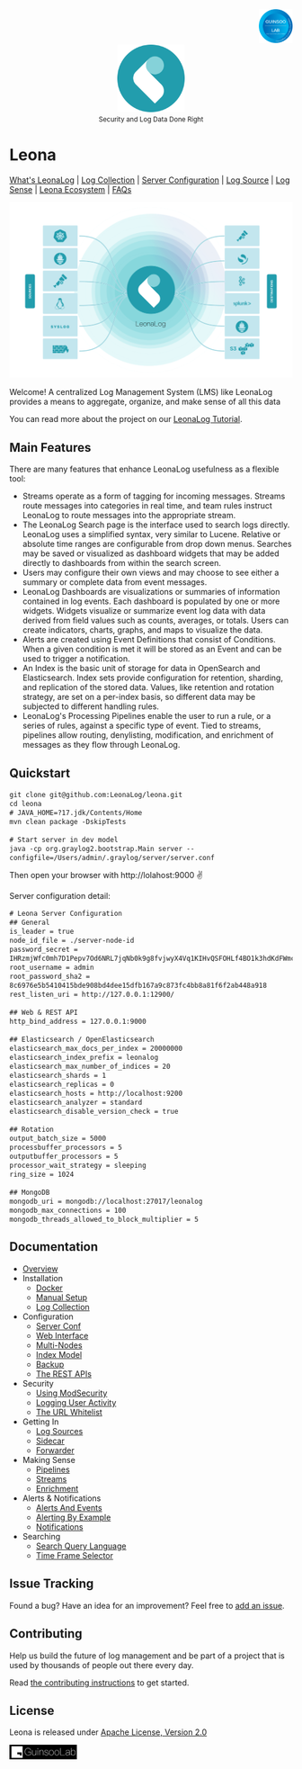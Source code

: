 <div align="right">
    <img src="https://raw.githubusercontent.com/LeonaLog/leona/main/misc/assets/guinsoolab-badge.png" width=60 alt="badge">
</div>
<div align="center">
    <img src="https://raw.githubusercontent.com/LeonaLog/leona/main/misc/assets/graylog.svg" width=120 alt="logo" />
    <br />
    <small>Security and Log Data Done Right</small>
</div>

# Leona

[What's LeonaLog](https://ciusji.gitbook.io/leona/) |
[Log Collection](https://ciusji.gitbook.io/leona/installation/log-collection) |
[Server Configuration](https://ciusji.gitbook.io/leona/configuration/server-conf) | 
[Log Source](https://ciusji.gitbook.io/leona/getting-in/log-sources) | 
[Log Sense](https://ciusji.gitbook.io/leona/making-sense/pipelines) |
[Leona Ecosystem](https://ciusji.gitbook.io/leona/appendix/ecosystem) |
[FAQs](https://ciusji.gitbook.io/leona/appendix/faqs)

![leona-hero](./misc/assets/leona-hero.png)

Welcome! A centralized Log Management System (LMS) like LeonaLog provides a means to aggregate, organize, and make sense of all this data

You can read more about the project on our [LeonaLog Tutorial](https://ciusji.gitbook.io/leona).

## Main Features

There are many features that enhance LeonaLog usefulness as a flexible tool:

- Streams operate as a form of tagging for incoming messages. Streams route messages into categories in real time, and team rules instruct LeonaLog to route messages into the appropriate stream.
- The LeonaLog Search page is the interface used to search logs directly. LeonaLog uses a simplified syntax, very similar to Lucene. Relative or absolute time ranges are configurable from drop down menus. Searches may be saved or visualized as dashboard widgets that may be added directly to dashboards from within the search screen.
- Users may configure their own views and may choose to see either a summary or complete data from event messages.
- LeonaLog Dashboards are visualizations or summaries of information contained in log events. Each dashboard is populated by one or more widgets. Widgets visualize or summarize event log data with data derived from field values such as counts, averages, or totals. Users can create indicators, charts, graphs, and maps to visualize the data.
- Alerts are created using Event Definitions that consist of Conditions. When a given condition is met it will be stored as an Event and can be used to trigger a notification.
- An Index is the basic unit of storage for data in OpenSearch and Elasticsearch. Index sets provide configuration for retention, sharding, and replication of the stored data. Values, like retention and rotation strategy, are set on a per-index basis, so different data may be subjected to different handling rules.
- LeonaLog's Processing Pipelines enable the user to run a rule, or a series of rules, against a specific type of event. Tied to streams, pipelines allow routing, denylisting, modification, and enrichment of messages as they flow through LeonaLog.

## Quickstart

```shell
git clone git@github.com:LeonaLog/leona.git
cd leona
# JAVA_HOME=?17.jdk/Contents/Home
mvn clean package -DskipTests

# Start server in dev model
java -cp org.graylog2.bootstrap.Main server --configfile=/Users/admin/.graylog/server/server.conf
```
Then open your browser with http://lolahost:9000 ✌ 

Server configuration detail:

```shell
# Leona Server Configuration
## General
is_leader = true
node_id_file = ./server-node-id
password_secret = IHRzmjWfc0mh7D1Pepv7Od6NRL7jqNb0k9g8fvjwyX4Vq1KIHvQSFOHLf4BO1k3hdKdFWmceKwy46BGqIk2NurWAUYSedspb
root_username = admin
root_password_sha2 = 8c6976e5b5410415bde908bd4dee15dfb167a9c873fc4bb8a81f6f2ab448a918
rest_listen_uri = http://127.0.0.1:12900/

## Web & REST API
http_bind_address = 127.0.0.1:9000

## Elasticsearch / OpenElasticsearch
elasticsearch_max_docs_per_index = 20000000
elasticsearch_index_prefix = leonalog
elasticsearch_max_number_of_indices = 20
elasticsearch_shards = 1
elasticsearch_replicas = 0
elasticsearch_hosts = http://localhost:9200
elasticsearch_analyzer = standard
elasticsearch_disable_version_check = true

## Rotation
output_batch_size = 5000
processbuffer_processors = 5
outputbuffer_processors = 5
processor_wait_strategy = sleeping
ring_size = 1024

## MongoDB
mongodb_uri = mongodb://localhost:27017/leonalog
mongodb_max_connections = 100
mongodb_threads_allowed_to_block_multiplier = 5
```

## Documentation

- [Overview](https://ciusji.gitbook.io/leona)
- Installation
  - [Docker](https://ciusji.gitbook.io/leona/installation/docker)
  - [Manual Setup](https://ciusji.gitbook.io/leona/installation/manual-setup)
  - [Log Collection](https://ciusji.gitbook.io/leona/installation/log-collection)
- Configuration
  - [Server Conf](https://ciusji.gitbook.io/leona/configuration/server-conf)
  - [Web Interface](https://ciusji.gitbook.io/leona/configuration/web-interface)
  - [Multi-Nodes](https://ciusji.gitbook.io/leona/configuration/multi-nodes)
  - [Index Model](https://ciusji.gitbook.io/leona/configuration/index-model)
  - [Backup](https://ciusji.gitbook.io/leona/configuration/backup)
  - [The REST APIs](https://ciusji.gitbook.io/leona/configuration/the-rest-apis)
- Security
  - [Using ModSecurity](https://ciusji.gitbook.io/leona/security/using-modsecurity)
  - [Logging User Activity](https://ciusji.gitbook.io/leona/security/logging-user-activity)
  - [The URL Whitelist](https://ciusji.gitbook.io/leona/security/the-url-whitelist)
- Getting In
  - [Log Sources](https://ciusji.gitbook.io/leona/getting-in/log-sources)
  - [Sidecar](https://ciusji.gitbook.io/leona/getting-in/sidecar)
  - [Forwarder](https://ciusji.gitbook.io/leona/getting-in/forwarder/forward-installation)
- Making Sense
  - [Pipelines](https://ciusji.gitbook.io/leona/making-sense/pipelines)
  - [Streams](https://ciusji.gitbook.io/leona/making-sense/streams)
  - [Enrichment](https://ciusji.gitbook.io/leona/making-sense/enrichment)
- Alerts & Notifications 
  - [Alerts And Events](https://ciusji.gitbook.io/leona/alerts-and-notifications/alerts-and-events)
  - [Alerting By Example](https://ciusji.gitbook.io/leona/alerts-and-notifications/alerting-by-example)
  - [Notifications](https://ciusji.gitbook.io/leona/alerts-and-notifications/notifications)
- Searching
  - [Search Query Language](https://ciusji.gitbook.io/leona/searching/search-query-language)
  - [Time Frame Selector](https://ciusji.gitbook.io/leona/searching/time-frame-selector)

## Issue Tracking

Found a bug? Have an idea for an improvement? Feel free to [add an issue](https://github.com/LeonaLog/leona/issues/new/choose).


## Contributing

Help us build the future of log management and be part of a project that is used by thousands of people out there every day.

Read [the contributing instructions](CONTRIBUTING.md) to get started.


## License

Leona is released under [Apache License, Version 2.0](http://www.apache.org/licenses/LICENSE-2.0)

<img src="https://raw.githubusercontent.com/GuinsooLab/glab/main/src/images/guinsoolab-group.svg" width="120" alt="license" />
